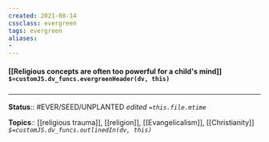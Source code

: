 ```yaml
---
created: 2021-08-14
cssclass: evergreen
tags: evergreen
aliases:
- 
---
```

#### [[Religious concepts are often too powerful for a child's mind]] `$=customJS.dv_funcs.evergreenHeader(dv, this)`



### <hr class="footnote"/>

**Status**:: #EVER/SEED/UNPLANTED 
*edited `=this.file.mtime`*

**Topics**:: [[religious trauma]], [[religion]], [[Evangelicalism]], [[Christianity]]
*`$=customJS.dv_funcs.outlinedIn(dv, this)`*
